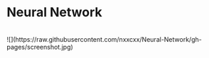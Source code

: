Neural Network
==============
<br/>
![](https://raw.githubusercontent.com/nxxcxx/Neural-Network/gh-pages/screenshot.jpg)
